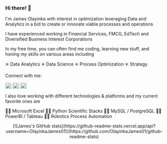 ### Hi there! 👋

I'm James Olayinka with interest in optimization leveraging Data and Analytics in a bid to create or innovate viable processes and operations 

I have experienced working in Financial Services, FMCG, EdTech and Diversified Business Interest Corporations

In my free time, you can often find me coding, learning new stuff, and honing my skills on various areas including 

✳️ Data Analytics ✳️ Data Science ✳️ Process Optimization ✳️ Strategy

Connect with me:
<p align="left">
<a href="https://twitter.com/olayinkajames01" target="blank"><img align="center" src="https://raw.githubusercontent.com/rahuldkjain/github-profile-readme-generator/master/src/images/icons/Social/twitter.svg" alt="olayinkajames01" height="20" width="20" /></a>
<a href="https://www.linkedin.com/in/jamesolayinka/" target="blank"><img align="center" src="https://raw.githubusercontent.com/rahuldkjain/github-profile-readme-generator/master/src/images/icons/Social/linked-in-alt.svg" alt="olayinka james" height="20" width="20" /></a>
<a href="https://medium.com/@olayinka_james01" target="blank"><img align="center" src="https://raw.githubusercontent.com/rahuldkjain/github-profile-readme-generator/master/src/images/icons/Social/medium.svg" alt="@olayinka_james01" height="20" width="20" /></a>
</p>

I also love working with different technologies & platforms and my current favorite ones are

🧑‍💻 Microsoft Excel
🧑‍💻 Python Scientific Stacks
🧑‍💻 MySQL / PostgreSQL
🧑‍💻 PowerBI / Tableau
🧑‍💻 Robotics Process Automation

<center>[![James's GitHub stats](https://github-readme-stats.vercel.app/api?username=OlayinkaJames01)](https://github.com/OlayinkaJames01/github-readme-stats)

